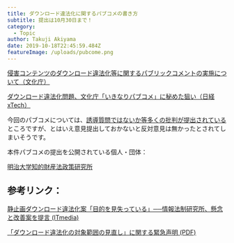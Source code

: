 ```yaml
---
title: ダウンロード違法化に関するパブコメの書き方
subtitle: 提出は10月30日まで！
category:
  - Topic
author: Takuji Akiyama
date: 2019-10-18T22:45:59.484Z
featureImage: /uploads/pubcome.png
---
```

[侵害コンテンツのダウンロード違法化等に関するパブリックコメントの実施について（文化庁）](https://search.e-gov.go.jp/servlet/Public?CLASSNAME=PCMMSTDETAIL&id=185001067&Mode=0)

[ダウンロード違法化問題、文化庁「いきなりパブコメ」に秘めた狙い（日経xTech）](https://tech.nikkeibp.co.jp/atcl/nxt/column/18/00001/03033/)

今回のパブコメについては、[誘導質問ではないか等多くの批判が提出されている](https://togetter.com/li/1411549)ところですが、とはいえ意見提出しておかないと反対意見は無かったとされてしまいそうです。



本件パブコメの提出を公開されている個人・団体：

[明治大学知的財産法政策研究所](http://www.kisc.meiji.ac.jp/~ip/20190219seimei.html)

## 参考リンク：

[静止画ダウンロード違法化案「目的を見失っている」──情報法制研究所、懸念と改善案を提言 (ITmedia)](https://www.itmedia.co.jp/news/articles/1902/08/news139.html)

[「ダウンロード違法化の対象範囲の見直し」に関する緊急声明 (PDF)](http://www.kisc.meiji.ac.jp/~ip/_src/sc1464/20190219seimei.pdf)
